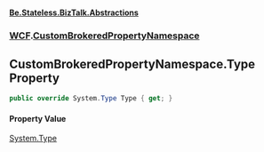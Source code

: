 #### [Be.Stateless.BizTalk.Abstractions](README.md 'README')
### [WCF](WCF.md 'WCF').[CustomBrokeredPropertyNamespace](CustomBrokeredPropertyNamespace.md 'WCF.CustomBrokeredPropertyNamespace')

## CustomBrokeredPropertyNamespace.Type Property

```csharp
public override System.Type Type { get; }
```

#### Property Value
[System.Type](https://docs.microsoft.com/en-us/dotnet/api/System.Type 'System.Type')